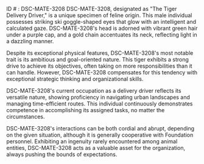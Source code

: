 ID # : DSC-MATE-3208
DSC-MATE-3208, designated as "The Tiger Delivery Driver," is a unique specimen of feline origin. This male individual possesses striking ski goggle-shaped eyes that glow with an intelligent and calculated gaze. DSC-MATE-3208's head is adorned with vibrant green hair under a purple cap, and a gold chain accentuates its neck, reflecting light in a dazzling manner.

Despite its exceptional physical features, DSC-MATE-3208's most notable trait is its ambitious and goal-oriented nature. This tiger exhibits a strong drive to achieve its objectives, often taking on more responsibilities than it can handle. However, DSC-MATE-3208 compensates for this tendency with exceptional strategic thinking and organizational skills.

DSC-MATE-3208's current occupation as a delivery driver reflects its versatile nature, showing proficiency in navigating urban landscapes and managing time-efficient routes. This individual continuously demonstrates competence in accomplishing its assigned tasks, no matter the circumstances.

DSC-MATE-3208's interactions can be both cordial and abrupt, depending on the given situation, although it is generally cooperative with Foundation personnel. Exhibiting an ingenuity rarely encountered among animal entities, DSC-MATE-3208 acts as a valuable asset for the organization, always pushing the bounds of expectations.
